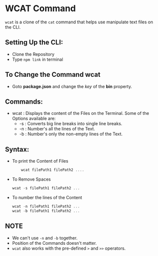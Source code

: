 # WCAT Command 
`wcat` is a clone of the `cat` command that helps use manipulate text files on the CLI.

## Setting Up the CLI:
- Clone the Repository
- Type ` npm link ` in terminal

## To Change the Command wcat
- Goto <b>package.json</b> and change the <i>key</i> of the <b>bin</b> property.

## Commands:
- wcat : Displays the content of the Files on the Terminal. Some of the Options available are: 
    - -s : Converts big line breaks into single line breaks.
    - -n : Number's all the lines of the Text.
    - -b : Number's only the non-empty lines of the Text.

## Syntax:
- To print the Content of Files
    ```js
        wcat filePath1 filePath2 .... 
    ```

- To Remove Spaces
    ```js
    wcat -s filePath1 filePath2 ... 
    ```
- To number the lines of the Content
    ```js
    wcat -n filePath1 filePath2 ... 
    wcat -b filePath1 filePath2 ... 
    ```

## NOTE
- We can't use `-n` and `-b` together.
- Position of the Commands doesn't matter.
- `wcat` also works with the pre-defined `>` and `>>` operators.
